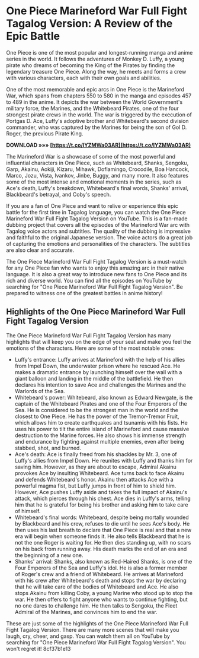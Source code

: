 # One Piece Marineford War Full Fight Tagalog Version: A Review of the Epic Battle
  
One Piece is one of the most popular and longest-running manga and anime series in the world. It follows the adventures of Monkey D. Luffy, a young pirate who dreams of becoming the King of the Pirates by finding the legendary treasure One Piece. Along the way, he meets and forms a crew with various characters, each with their own goals and abilities.
  
One of the most memorable and epic arcs in One Piece is the Marineford War, which spans from chapters 550 to 580 in the manga and episodes 457 to 489 in the anime. It depicts the war between the World Government's military force, the Marines, and the Whitebeard Pirates, one of the four strongest pirate crews in the world. The war is triggered by the execution of Portgas D. Ace, Luffy's adoptive brother and Whitebeard's second division commander, who was captured by the Marines for being the son of Gol D. Roger, the previous Pirate King.
 
**DOWNLOAD »»» [https://t.co/lYZMWa03AR](https://t.co/lYZMWa03AR)**


  
The Marineford War is a showcase of some of the most powerful and influential characters in One Piece, such as Whitebeard, Shanks, Sengoku, Garp, Akainu, Aokiji, Kizaru, Mihawk, Doflamingo, Crocodile, Boa Hancock, Marco, Jozu, Vista, Ivankov, Jinbe, Buggy, and many more. It also features some of the most intense and emotional moments in the series, such as Ace's death, Luffy's breakdown, Whitebeard's final words, Shanks' arrival, Blackbeard's betrayal, and Coby's speech.
  
If you are a fan of One Piece and want to relive or experience this epic battle for the first time in Tagalog language, you can watch the One Piece Marineford War Full Fight Tagalog Version on YouTube. This is a fan-made dubbing project that covers all the episodes of the Marineford War arc with Tagalog voice actors and subtitles. The quality of the dubbing is impressive and faithful to the original Japanese version. The voice actors do a great job of capturing the emotions and personalities of the characters. The subtitles are also clear and accurate.
  
The One Piece Marineford War Full Fight Tagalog Version is a must-watch for any One Piece fan who wants to enjoy this amazing arc in their native language. It is also a great way to introduce new fans to One Piece and its rich and diverse world. You can find all the episodes on YouTube by searching for "One Piece Marineford War Full Fight Tagalog Version". Be prepared to witness one of the greatest battles in anime history!
  
## Highlights of the One Piece Marineford War Full Fight Tagalog Version
  
The One Piece Marineford War Full Fight Tagalog Version has many highlights that will keep you on the edge of your seat and make you feel the emotions of the characters. Here are some of the most notable ones:
  
- Luffy's entrance: Luffy arrives at Marineford with the help of his allies from Impel Down, the underwater prison where he rescued Ace. He makes a dramatic entrance by launching himself over the wall with a giant balloon and landing in the middle of the battlefield. He then declares his intention to save Ace and challenges the Marines and the Warlords of the Sea.
- Whitebeard's power: Whitebeard, also known as Edward Newgate, is the captain of the Whitebeard Pirates and one of the Four Emperors of the Sea. He is considered to be the strongest man in the world and the closest to One Piece. He has the power of the Tremor-Tremor Fruit, which allows him to create earthquakes and tsunamis with his fists. He uses his power to tilt the entire island of Marineford and cause massive destruction to the Marine forces. He also shows his immense strength and endurance by fighting against multiple enemies, even after being stabbed, shot, and burned.
- Ace's death: Ace is finally freed from his shackles by Mr. 3, one of Luffy's allies from Impel Down. He reunites with Luffy and thanks him for saving him. However, as they are about to escape, Admiral Akainu provokes Ace by insulting Whitebeard. Ace turns back to face Akainu and defends Whitebeard's honor. Akainu then attacks Ace with a powerful magma fist, but Luffy jumps in front of him to shield him. However, Ace pushes Luffy aside and takes the full impact of Akainu's attack, which pierces through his chest. Ace dies in Luffy's arms, telling him that he is grateful for being his brother and asking him to take care of himself.
- Whitebeard's final words: Whitebeard, despite being mortally wounded by Blackbeard and his crew, refuses to die until he sees Ace's body. He then uses his last breath to declare that One Piece is real and that a new era will begin when someone finds it. He also tells Blackbeard that he is not the one Roger is waiting for. He then dies standing up, with no scars on his back from running away. His death marks the end of an era and the beginning of a new one.
- Shanks' arrival: Shanks, also known as Red-Haired Shanks, is one of the Four Emperors of the Sea and Luffy's idol. He is also a former member of Roger's crew and a friend of Whitebeard. He arrives at Marineford with his crew after Whitebeard's death and stops the war by declaring that he will take care of the bodies of Whitebeard and Ace. He also stops Akainu from killing Coby, a young Marine who stood up to stop the war. He then offers to fight anyone who wants to continue fighting, but no one dares to challenge him. He then talks to Sengoku, the Fleet Admiral of the Marines, and convinces him to end the war.

These are just some of the highlights of the One Piece Marineford War Full Fight Tagalog Version. There are many more scenes that will make you laugh, cry, cheer, and gasp. You can watch them all on YouTube by searching for "One Piece Marineford War Full Fight Tagalog Version". You won't regret it!
 8cf37b1e13
 
